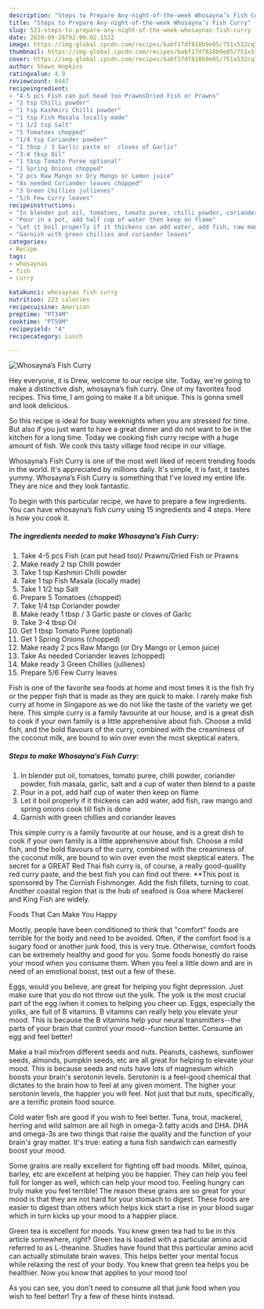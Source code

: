 ```yaml
---
description: "Steps to Prepare Any-night-of-the-week Whosayna’s Fish Curry"
title: "Steps to Prepare Any-night-of-the-week Whosayna’s Fish Curry"
slug: 523-steps-to-prepare-any-night-of-the-week-whosaynas-fish-curry
date: 2020-09-26T02:09:02.152Z
image: https://img-global.cpcdn.com/recipes/babf17df818b9e05/751x532cq70/whosaynas-fish-curry-recipe-main-photo.jpg
thumbnail: https://img-global.cpcdn.com/recipes/babf17df818b9e05/751x532cq70/whosaynas-fish-curry-recipe-main-photo.jpg
cover: https://img-global.cpcdn.com/recipes/babf17df818b9e05/751x532cq70/whosaynas-fish-curry-recipe-main-photo.jpg
author: Shawn Hopkins
ratingvalue: 4.9
reviewcount: 8447
recipeingredient:
- "4-5 pcs Fish can put head too PrawnsDried Fish or Prawns"
- "2 tsp Chilli powder"
- "1 tsp Kashmiri Chilli powder"
- "1 tsp Fish Masala locally made"
- "1 1/2 tsp Salt"
- "5 Tomatoes chopped"
- "1/4 tsp Coriander powder"
- "1 tbsp / 3 Garlic paste or  cloves of Garlic"
- "3-4 tbsp Oil"
- "1 tbsp Tomato Puree optional"
- "1 Spring Onions chopped"
- "2 pcs Raw Mango or Dry Mango or Lemon juice"
- "As needed Coriander leaves chopped"
- "3 Green Chillies jullienes"
- "5/6 Few Curry leaves"
recipeinstructions:
- "In blender put oil, tomatoes, tomato puree, chilli powder, coriander powder, fish masala, garlic, salt and a cup of water then blend to a paste"
- "Pour in a pot, add half cup of water then keep on flame"
- "Let it boil properly if it thickens can add water, add fish, raw mango and spring onions cook till fish is done"
- "Garnish with green chillies and coriander leaves"
categories:
- Recipe
tags:
- whosaynas
- fish
- curry

katakunci: whosaynas fish curry 
nutrition: 223 calories
recipecuisine: American
preptime: "PT34M"
cooktime: "PT50M"
recipeyield: "4"
recipecategory: Lunch

---
```



![Whosayna’s Fish Curry](https://img-global.cpcdn.com/recipes/babf17df818b9e05/751x532cq70/whosaynas-fish-curry-recipe-main-photo.jpg)

Hey everyone, it is Drew, welcome to our recipe site. Today, we're going to make a distinctive dish, whosayna’s fish curry. One of my favorites food recipes. This time, I am going to make it a bit unique. This is gonna smell and look delicious.

So this recipe is ideal for busy weeknights when you are stressed for time. But also if you just want to have a great dinner and do not want to be in the kitchen for a long time. Today we cooking fish curry recipe with a huge amount of fish. We cook this tasty village food recipe in our village.

Whosayna’s Fish Curry is one of the most well liked of recent trending foods in the world. It's appreciated by millions daily. It's simple, it is fast, it tastes yummy. Whosayna’s Fish Curry is something that I've loved my entire life. They are nice and they look fantastic.


To begin with this particular recipe, we have to prepare a few ingredients. You can have whosayna’s fish curry using 15 ingredients and 4 steps. Here is how you cook it.

<!--inarticleads1-->

##### The ingredients needed to make Whosayna’s Fish Curry:

1. Take 4-5 pcs Fish (can put head too)/ Prawns/Dried Fish or Prawns
1. Make ready 2 tsp Chilli powder
1. Take 1 tsp Kashmiri Chilli powder
1. Take 1 tsp Fish Masala (locally made)
1. Take 1 1/2 tsp Salt
1. Prepare 5 Tomatoes (chopped)
1. Take 1/4 tsp Coriander powder
1. Make ready 1 tbsp / 3 Garlic paste or  cloves of Garlic
1. Take 3-4 tbsp Oil
1. Get 1 tbsp Tomato Puree (optional)
1. Get 1 Spring Onions (chopped)
1. Make ready 2 pcs Raw Mango (or Dry Mango or Lemon juice)
1. Take As needed Coriander leaves (chopped)
1. Make ready 3 Green Chillies (jullienes)
1. Prepare 5/6 Few Curry leaves


Fish is one of the favorite sea foods at home and most times it is the fish fry or the pepper fish that is made as they are quick to make. I rarely make fish curry at home in Singapore as we do not like the taste of the variety we get here. This simple curry is a family favourite at our house, and is a great dish to cook if your own family is a little apprehensive about fish. Choose a mild fish, and the bold flavours of the curry, combined with the creaminess of the coconut milk, are bound to win over even the most skeptical eaters. 

<!--inarticleads2-->

##### Steps to make Whosayna’s Fish Curry:

1. In blender put oil, tomatoes, tomato puree, chilli powder, coriander powder, fish masala, garlic, salt and a cup of water then blend to a paste
1. Pour in a pot, add half cup of water then keep on flame
1. Let it boil properly if it thickens can add water, add fish, raw mango and spring onions cook till fish is done
1. Garnish with green chillies and coriander leaves


This simple curry is a family favourite at our house, and is a great dish to cook if your own family is a little apprehensive about fish. Choose a mild fish, and the bold flavours of the curry, combined with the creaminess of the coconut milk, are bound to win over even the most skeptical eaters. The secret for a GREAT Red Thai fish curry is, of course, a really good-quality red curry paste, and the best fish you can find out there. **This post is sponsored by The Cornish Fishmonger. Add the fish fillets, turning to coat. Another coastal region that is the hub of seafood is Goa where Mackerel and King Fish are widely. 

Foods That Can Make You Happy


Mostly, people have been conditioned to think that "comfort" foods are terrible for the body and need to be avoided. Often, if the comfort food is a sugary food or another junk food, this is very true. Otherwise, comfort foods can be extremely healthy and good for you. Some foods honestly do raise your mood when you consume them. When you feel a little down and are in need of an emotional boost, test out a few of these.

Eggs, would you believe, are great for helping you fight depression. Just make sure that you do not throw out the yolk. The yolk is the most crucial part of the egg iwhen it comes to helping you cheer up. Eggs, especially the yolks, are full of B vitamins. B vitamins can really help you elevate your mood. This is because the B vitamins help your neural transmitters--the parts of your brain that control your mood--function better. Consume an egg and feel better!

Make a trail mixfrom different seeds and nuts. Peanuts, cashews, sunflower seeds, almonds, pumpkin seeds, etc are all great for helping to elevate your mood. This is because seeds and nuts have lots of magnesium which boosts your brain's serotonin levels. Serotonin is a feel-good chemical that dictates to the brain how to feel at any given moment. The higher your serotonin levels, the happier you will feel. Not just that but nuts, specifically, are a terrific protein food source.

Cold water fish are good if you wish to feel better. Tuna, trout, mackerel, herring and wild salmon are all high in omega-3 fatty acids and DHA. DHA and omega-3s are two things that raise the quality and the function of your brain's gray matter. It's true: eating a tuna fish sandwich can earnestly boost your mood. 

Some grains are really excellent for fighting off bad moods. Millet, quinoa, barley, etc are excellent at helping you be happier. They can help you feel full for longer as well, which can help your mood too. Feeling hungry can truly make you feel terrible! The reason these grains are so great for your mood is that they are not hard for your stomach to digest. These foods are easier to digest than others which helps kick start a rise in your blood sugar which in turn kicks up your mood to a happier place.

Green tea is excellent for moods. You knew green tea had to be in this article somewhere, right? Green tea is loaded with a particular amino acid referred to as L-theanine. Studies have found that this particular amino acid can actually stimulate brain waves. This helps better your mental focus while relaxing the rest of your body. You knew that green tea helps you be healthier. Now you know that applies to your mood too!

As you can see, you don't need to consume all that junk food when you wish to feel better! Try  a few  of  these  hints  instead.

